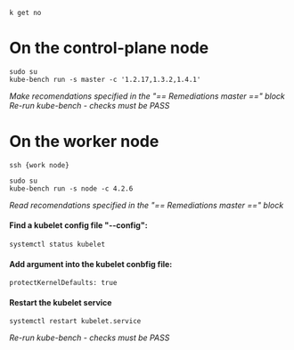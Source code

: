 ```
k get no
```

# On the control-plane node
```
sudo su
kube-bench run -s master -c '1.2.17,1.3.2,1.4.1'
```
*Make recomendations specified in the "== Remediations master ==" block*
*Re-run kube-bench - checks must be PASS*

# On the worker node
```
ssh {work node}

sudo su
kube-bench run -s node -c 4.2.6
```
*Read recomendations specified in the "== Remediations master ==" block*

#### Find a kubelet config file "--config":
```
systemctl status kubelet
```

#### Add argument into the kubelet conbfig file:
```
protectKernelDefaults: true
```

#### Restart the kubelet service
```
systemctl restart kubelet.service
```
*Re-run kube-bench - checks must be PASS*
